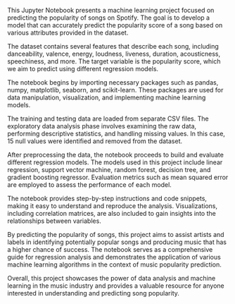 This Jupyter Notebook presents a machine learning project focused on predicting the popularity of songs on Spotify. The goal is to develop a model that can accurately predict the popularity score of a song based on various attributes provided in the dataset.

The dataset contains several features that describe each song, including danceability, valence, energy, loudness, liveness, duration, acousticness, speechiness, and more. The target variable is the popularity score, which we aim to predict using different regression models.

The notebook begins by importing necessary packages such as pandas, numpy, matplotlib, seaborn, and scikit-learn. These packages are used for data manipulation, visualization, and implementing machine learning models.

The training and testing data are loaded from separate CSV files. The exploratory data analysis phase involves examining the raw data, performing descriptive statistics, and handling missing values. In this case, 15 null values were identified and removed from the dataset.

After preprocessing the data, the notebook proceeds to build and evaluate different regression models. The models used in this project include linear regression, support vector machine, random forest, decision tree, and gradient boosting regressor. Evaluation metrics such as mean squared error are employed to assess the performance of each model.

The notebook provides step-by-step instructions and code snippets, making it easy to understand and reproduce the analysis. Visualizations, including correlation matrices, are also included to gain insights into the relationships between variables.

By predicting the popularity of songs, this project aims to assist artists and labels in identifying potentially popular songs and producing music that has a higher chance of success. The notebook serves as a comprehensive guide for regression analysis and demonstrates the application of various machine learning algorithms in the context of music popularity prediction.

Overall, this project showcases the power of data analysis and machine learning in the music industry and provides a valuable resource for anyone interested in understanding and predicting song popularity.
